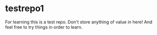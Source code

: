 # testrepo1
For learning this is a test repo. Don't store anything of value in here!
And feel free to try things in order to learn.

